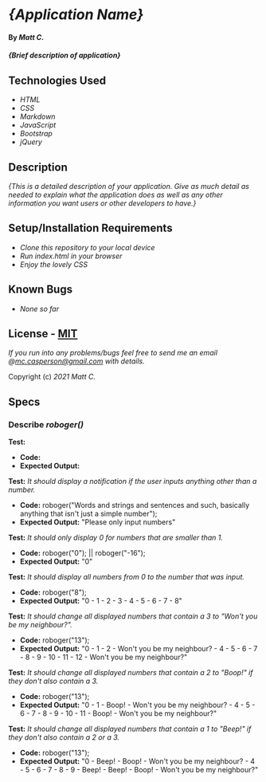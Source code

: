 # _{Application Name}_

#### By _**Matt C.**_

#### _{Brief description of application}_

## Technologies Used

* _HTML_
* _CSS_
* _Markdown_
* _JavaScript_
* _Bootstrap_
* _jQuery_

## Description

_{This is a detailed description of your application. Give as much detail as needed to explain what the application does as well as any other information you want users or other developers to have.}_

## Setup/Installation Requirements

* _Clone this repository to your local device_
* _Run index.html in your browser_
* _Enjoy the lovely CSS_

## Known Bugs

* _None so far_

## License - [MIT](https://opensource.org/licenses/MIT)

_If you run into any problems/bugs feel free to send me an email @mc.casperson@gmail.com with details._

Copyright (c) _2021_ _Matt C._

## Specs

### **Describe** _roboger()_

**Test:**
* __Code:__ 
* __Expected Output:__

**Test:** _It should display a notification if the user inputs anything other than a number._
* __Code:__ roboger("Words and strings and sentences and such, basically anything that isn't just a simple number");
* __Expected Output:__ "Please only input numbers"

**Test:** _It should only display 0 for numbers that are smaller than 1._
* __Code:__ roboger("0"); || roboger("-16");
* __Expected Output:__ "0"

**Test:** _It should display all numbers from 0 to the number that was input._
* __Code:__ roboger("8");
* __Expected Output:__ "0 - 1 - 2 - 3 - 4 - 5 - 6 - 7 - 8"

**Test:** _It should change all displayed numbers that contain a 3 to "Won't you be my neighbour?"._
* __Code:__ roboger("13");
* __Expected Output:__ "0 - 1 - 2 - Won't you be my neighbour? - 4 - 5 - 6 - 7 - 8 - 9 - 10 - 11 - 12 - Won't you be my neighbour?"

**Test:** _It should change all displayed numbers that contain a 2 to "Boop!" if they don't also contain a 3._
* __Code:__ roboger("13");
* __Expected Output:__ "0 - 1 - Boop! - Won't you be my neighbour? - 4 - 5 - 6 - 7 - 8 - 9 - 10 - 11 - Boop! - Won't you be my neighbour?"

**Test:** _It should change all displayed numbers that contain a 1 to "Beep!" if they don't also contain a 2 or a 3._
* __Code:__ roboger("13");
* __Expected Output:__ "0 - Beep! - Boop! - Won't you be my neighbour? - 4 - 5 - 6 - 7 - 8 - 9 - Beep! - Beep! - Boop! - Won't you be my neighbour?"
